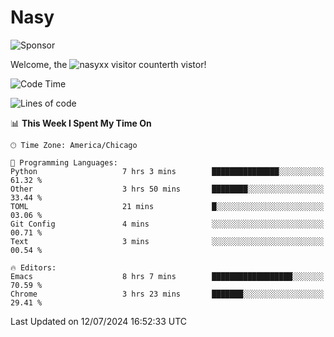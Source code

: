 # Nasy

<!--
<p align="center">
<img height="200" src="https://github-readme-stats.vercel.app/api?username=nasyxx&count_private=true&show_icons=true&theme=dracula&include_all_commits=true"/>
<img height="200" src="https://github-readme-stats.vercel.app/api/top-langs/?username=nasyxx&theme=dracula&hide=html,jupyter+notebook&count_private=true&show_icons=true"/>
</p>

  
----------------
-->

![Sponsor](https://img.shields.io/static/v1.svg?label=Sponsor&message=%E2%9D%A4&logo=GitHub&style=flat&color=pink)
 
Welcome, the ![nasyxx visitor counter](https://count.getloli.com/get/@nasyxx?theme=rule34)th vistor!
 
<!--START_SECTION:waka-->
![Code Time](http://img.shields.io/badge/Code%20Time-4%2C543%20hrs%2021%20mins-blue)

![Lines of code](https://img.shields.io/badge/From%20Hello%20World%20I%27ve%20Written-6.3%20million%20lines%20of%20code-blue)

📊 **This Week I Spent My Time On** 

```text
🕑︎ Time Zone: America/Chicago

💬 Programming Languages: 
Python                   7 hrs 3 mins        ███████████████░░░░░░░░░░   61.32 % 
Other                    3 hrs 50 mins       ████████░░░░░░░░░░░░░░░░░   33.44 % 
TOML                     21 mins             █░░░░░░░░░░░░░░░░░░░░░░░░   03.06 % 
Git Config               4 mins              ░░░░░░░░░░░░░░░░░░░░░░░░░   00.71 % 
Text                     3 mins              ░░░░░░░░░░░░░░░░░░░░░░░░░   00.54 % 

🔥 Editors: 
Emacs                    8 hrs 7 mins        ██████████████████░░░░░░░   70.59 % 
Chrome                   3 hrs 23 mins       ███████░░░░░░░░░░░░░░░░░░   29.41 % 
```


 Last Updated on 12/07/2024 16:52:33 UTC
<!--END_SECTION:waka-->

<!-- ![visitors](https://visitor-badge.laobi.icu/badge?page_id=nasyxx.nasyxx) -->

